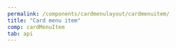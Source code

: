 ```yaml
---
permalink: /components/cardmenulayout/cardmenuitem/
title: "Card menu item"
comp: cardMenuItem
tab: api
---
```

